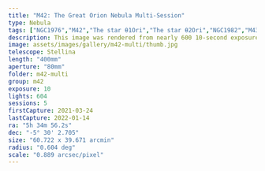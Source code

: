 ```yaml
---
title: "M42: The Great Orion Nebula Multi-Session"
type: Nebula
tags: ["NGC1976","M42","The star θ1Ori","The star θ2Ori","NGC1982","M43","Great Orion Nebula","Orion Nebula","Mairan's Nebula"]
description: This image was rendered from nearly 600 10-second exposures collected over a year.
image: assets/images/gallery/m42-multi/thumb.jpg
telescope: Stellina
length: "400mm"
aperture: "80mm"
folder: m42-multi
group: m42
exposure: 10 
lights: 604
sessions: 5
firstCapture: 2021-03-24 
lastCapture: 2022-01-14
ra: "5h 34m 56.2s"
dec: "-5° 30' 2.705"
size: "60.722 x 39.671 arcmin"
radius: "0.604 deg"
scale: "0.889 arcsec/pixel"
---
```

